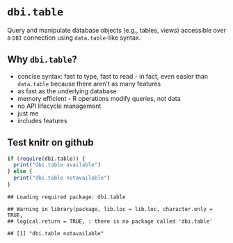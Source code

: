 
<!-- README.md is generated from README.Rmd. Please edit that file -->

# `dbi.table`

Query and manipulate database objects (e.g., tables, views) accessible
over a `DBI` connection using `data.table`-like syntax.

## Why `dbi.table`?

- concise syntax: fast to type, fast to read - in fact, even easier than
  `data.table` because there aren’t as many features
- as fast as the underlying database
- memory efficient - R operations modify queries, not data
- no API lifecycle management
- just me
- includes features

## Test knitr on github

``` r
if (require(dbi.table)) {
  print("dbi.table available")
} else {
  print("dbi.table notavailable")
}
```

    ## Loading required package: dbi.table

    ## Warning in library(package, lib.loc = lib.loc, character.only = TRUE,
    ## logical.return = TRUE, : there is no package called 'dbi.table'

    ## [1] "dbi.table notavailable"
